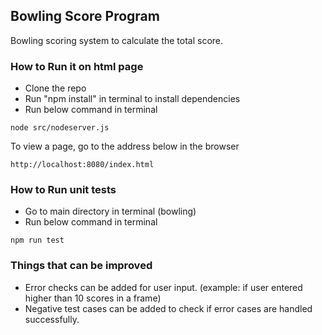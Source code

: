 ## **Bowling Score Program**
Bowling scoring system to calculate the total score.

### **How to Run it on html page**
- Clone the repo
- Run "npm install" in terminal to install dependencies
- Run below command in terminal
```
node src/nodeserver.js
```
To view a page, go to the address below in the browser
```
http://localhost:8080/index.html

```
### **How to Run unit tests**
- Go to main directory in terminal (bowling)
- Run below command in terminal
```
npm run test
```
### **Things that can be improved**
- Error checks can be added for user input. (example: if user entered higher than 10 scores in a frame)
- Negative test cases can be added to check if error cases are handled successfully.




